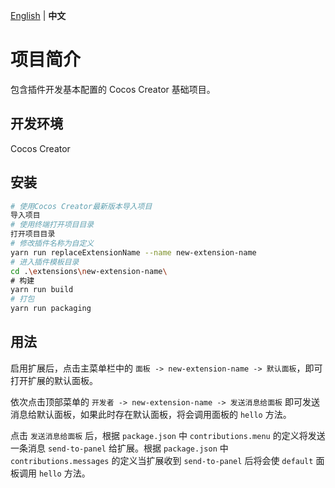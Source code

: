 [English](./README.md) | **中文**

# 项目简介

包含插件开发基本配置的 Cocos Creator 基础项目。

## 开发环境

Cocos Creator

## 安装

```bash
# 使用Cocos Creator最新版本导入项目
导入项目
# 使用终端打开项目目录
打开项目目录
# 修改插件名称为自定义
yarn run replaceExtensionName --name new-extension-name
# 进入插件模板目录
cd .\extensions\new-extension-name\
# 构建
yarn run build
# 打包
yarn run packaging
```

## 用法

启用扩展后，点击主菜单栏中的 `面板 -> new-extension-name -> 默认面板`，即可打开扩展的默认面板。

依次点击顶部菜单的 `开发者 -> new-extension-name -> 发送消息给面板` 即可发送消息给默认面板，如果此时存在默认面板，将会调用面板的 `hello` 方法。

点击 `发送消息给面板` 后，根据 `package.json` 中 `contributions.menu` 的定义将发送一条消息 `send-to-panel` 给扩展。根据 `package.json` 中 `contributions.messages` 的定义当扩展收到 `send-to-panel` 后将会使 `default` 面板调用 `hello` 方法。

